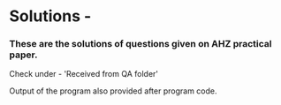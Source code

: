 # Solutions -
### These are the solutions of questions given on AHZ practical paper.

Check under - 'Received from QA folder' 

Output of the program also provided after program code.
